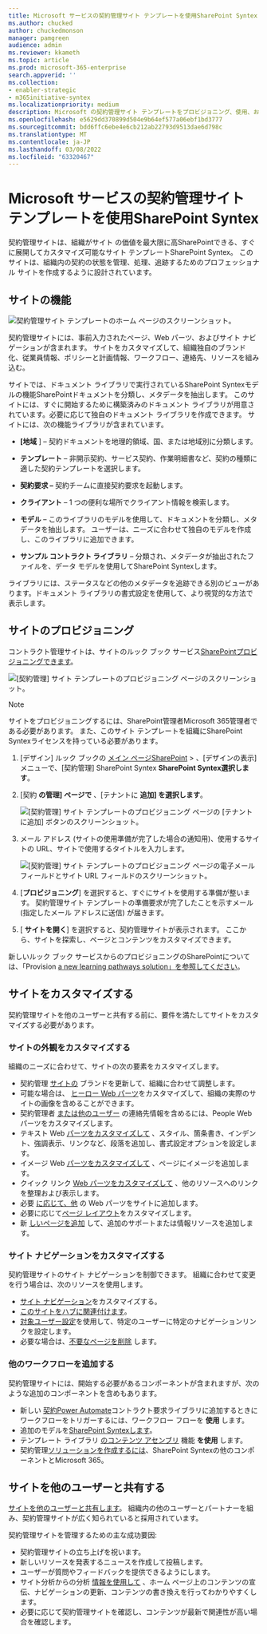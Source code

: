 ```yaml
---
title: Microsoft サービスの契約管理サイト テンプレートを使用SharePoint Syntex
ms.author: chucked
author: chuckedmonson
manager: pamgreen
audience: admin
ms.reviewer: kkameth
ms.topic: article
ms.prod: microsoft-365-enterprise
search.appverid: ''
ms.collection:
- enabler-strategic
- m365initiative-syntex
ms.localizationpriority: medium
description: Microsoft の契約管理サイト テンプレートをプロビジョニング、使用、およびカスタマイズする方法について説明SharePoint Syntex。
ms.openlocfilehash: e5629dd370899d504e9b64ef577a06ebf1bd3777
ms.sourcegitcommit: bdd6ffc6ebe4e6cb212ab22793d9513dae6d798c
ms.translationtype: MT
ms.contentlocale: ja-JP
ms.lasthandoff: 03/08/2022
ms.locfileid: "63320467"
---
```

# <a name="use-the-contracts-management-site-template-for-microsoft-sharepoint-syntex"></a>Microsoft サービスの契約管理サイト テンプレートを使用SharePoint Syntex

契約管理サイトは、組織がサイト の価値を最大限に高SharePointできる、すぐに展開してカスタマイズ可能なサイト テンプレートSharePoint Syntex。 このサイトは、組織内の契約の状態を管理、処理、追跡するためのプロフェッショナル サイトを作成するように設計されています。

## <a name="features-of-the-site"></a>サイトの機能

![契約管理サイト テンプレートのホーム ページのスクリーンショット。](../media/content-understanding/contracts-management-site-home-page.png)

契約管理サイトには、事前入力されたページ、Web パーツ、およびサイト ナビゲーションが含まれます。 サイトをカスタマイズして、組織独自のブランド化、従業員情報、ポリシーと計画情報、ワークフロー、連絡先、リソースを組み込む。

サイトでは、ドキュメント ライブラリで実行されているSharePoint Syntexモデルの機能SharePointドキュメントを分類し、メタデータを抽出します。 このサイトには、すぐに開始するために構築済みのドキュメント ライブラリが用意されています。必要に応じて独自のドキュメント ライブラリを作成できます。 サイトには、次の機能ライブラリが含まれています。

- **[地域** ] – 契約ドキュメントを地理的領域、国、または地域別に分類します。

- **テンプレート** – 非開示契約、サービス契約、作業明細書など、契約の種類に適した契約テンプレートを選択します。

- **契約要求 –** 契約チームに直接契約要求を起動します。

- **クライアント** – 1 つの便利な場所でクライアント情報を検索します。

- **モデル** – このライブラリのモデルを使用して、ドキュメントを分類し、メタデータを抽出します。 ユーザーは、ニーズに合わせて独自のモデルを作成し、このライブラリに追加できます。

- **サンプル コントラクト ライブラリ** – 分類され、メタデータが抽出されたファイルを、データ モデルを使用してSharePoint Syntexします。 

ライブラリには、ステータスなどの他のメタデータを追跡できる別のビューがあります。ドキュメント ライブラリの書式設定を使用して、より視覚的な方法で表示します。

## <a name="provision-the-site"></a>サイトのプロビジョニング

コントラクト管理サイトは、サイトのルック ブック サービス[SharePointプロビジョニングできます](https://lookbook.microsoft.com/)。

![[契約管理] サイト テンプレートのプロビジョニング ページのスクリーンショット。](../media/content-understanding/contracts-management-site-provisioning-page.png)

> [!NOTE]
> サイトをプロビジョニングするには、SharePoint管理者Microsoft 365管理者である必要があります。 また、このサイト テンプレートを組織にSharePoint Syntexライセンスを持っている必要があります。

1. [デザイン] ルック ブックの [メイン ページSharePoint](https://lookbook.microsoft.com/) > 、[デザインの表示] メニューで、[契約管理] SharePoint Syntex **SharePoint Syntex選択します**。

2. [契約 **の管理] ページで** 、[テナントに **追加] を選択します**。

    ![[契約管理] サイト テンプレートのプロビジョニング ページの [テナントに追加] ボタンのスクリーンショット。](../media/content-understanding/contracts-management-site-add-to-your-tenant.png)

3. メール アドレス (サイトの使用準備が完了した場合の通知用)、使用するサイトの URL、サイトで使用するタイトルを入力します。 

    ![[契約管理] サイト テンプレートのプロビジョニング ページの電子メールフィールドとサイト URL フィールドのスクリーンショット。](../media/content-understanding/contracts-management-email-and-site-url.png)

4. [**プロビジョニング**] を選択すると、すぐにサイトを使用する準備が整います。 契約管理サイト テンプレートの準備要求が完了したことを示すメール (指定したメール アドレスに送信) が届きます。

5. [ **サイトを開く**] を選択すると、契約管理サイトが表示されます。 ここから、サイトを探索し、ページとコンテンツをカスタマイズできます。 

新しいルック ブック サービスからのプロビジョニングのSharePointについては、「Provision [a new learning pathways solution」を参照してください](/office365/customlearning/custom_provision)。

## <a name="customize-the-site"></a>サイトをカスタマイズする

契約管理サイトを他のユーザーと共有する前に、要件を満たしてサイトをカスタマイズする必要があります。 

### <a name="customize-the-look-and-feel-of-your-site"></a>サイトの外観をカスタマイズする

組織のニーズに合わせて、サイトの次の要素をカスタマイズします。

- 契約管理 [サイトの](https://support.microsoft.com/office/customize-your-sharepoint-site-320b43e5-b047-4fda-8381-f61e8ac7f59b) ブランドを更新して、組織に合わせて調整します。
- 可能な場合は、 [ヒーロー Web パーツ](https://support.microsoft.com/office/use-the-hero-web-part-d57f449b-19a0-4b0d-8ce3-be5866430645)をカスタマイズして、組織の実際のサイトの画像を含めることができます。
- 契約管理者 [または他のユーザー](https://support.microsoft.com/office/show-people-profiles-on-your-page-with-the-people-web-part-7e52c5f6-2d72-48fa-a9d3-d2750765fa05) の連絡先情報を含めるには、People Web パーツをカスタマイズします。
- テキスト Web [パーツをカスタマイズして](https://support.microsoft.com/office/add-text-and-tables-to-your-page-with-the-text-web-part-729c0aa1-bc0d-41e3-9cde-c60533f2c801) 、スタイル、箇条書き、インデント、強調表示、リンクなど、段落を追加し、書式設定オプションを設定します。
- イメージ Web [パーツをカスタマイズして](https://support.microsoft.com/office/use-the-image-web-part-a63b335b-ad0a-4954-a65d-33c6af68beb2) 、ページにイメージを追加します。
- クイック リンク [Web パーツをカスタマイズして](https://support.microsoft.com/office/use-the-quick-links-web-part-e1df7561-209d-4362-96d4-469f85ab2a82) 、他のリソースへのリンクを整理および表示します。
- 必要 [に応じて、他](https://support.microsoft.com/office/using-web-parts-on-sharepoint-pages-336e8e92-3e2d-4298-ae01-d404bbe751e0) の Web パーツをサイトに追加します。
- 必要に応じて[ページ レイアウト](https://support.microsoft.com/office/add-sections-and-columns-on-a-sharepoint-modern-page-fc491eb4-f733-4825-8fe2-e1ed80bd0899)をカスタマイズします。
- 新 [しいページを追加](https://support.microsoft.com/office/create-and-use-modern-pages-on-a-sharepoint-site-b3d46deb-27a6-4b1e-87b8-df851e503dec) して、追加のサポートまたは情報リソースを追加します。

### <a name="customize-the-site-navigation"></a>サイト ナビゲーションをカスタマイズする

契約管理サイトのサイト ナビゲーションを制御できます。 組織に合わせて変更を行う場合は、次のリソースを使用します。

- [サイト ナビゲーション](https://support.microsoft.com/office/customize-the-navigation-on-your-sharepoint-site-3cd61ae7-a9ed-4e1e-bf6d-4655f0bf25ca)をカスタマイズする。
- [このサイトをハブに関連付けます](https://support.microsoft.com/office/associate-a-sharepoint-site-with-a-hub-site-ae0009fd-af04-4d3d-917d-88edb43efc05)。
- [対象ユーザー設定](https://support.microsoft.com/office/target-navigation-news-and-files-to-specific-audiences-33d84cb6-14ed-4e53-a426-74c38ea32293)を使用して、特定のユーザーに特定のナビゲーションリンクを設定します。 
- 必要な場合は、[不要なページを削除](https://support.microsoft.com/office/delete-a-page-from-a-sharepoint-site-1d4197b8-31b6-460d-906b-3fb492a51db1) します。


### <a name="add-other-workflows"></a>他のワークフローを追加する

契約管理サイトには、開始する必要があるコンポーネントが含まれますが、次のような追加のコンポーネントを含めもあります。

- 新しい [契約Power Automate](/power-automate/getting-started)コントラクト要求ライブラリに追加するときにワークフローをトリガーするには、ワークフロー フローを **使用** します。
- 追加のモデルを[SharePoint Syntexします](/microsoft-365/contentunderstanding/#models)。
- テンプレート ライブラリ [のコンテンツ アセンブリ](content-assembly.md) 機能 **を使用** します。
- 契約管理[ソリューションを作成するには](solution-manage-contracts-in-microsoft-365.md)、SharePoint Syntexの他のコンポーネントとMicrosoft 365。

## <a name="share-the-site-with-others"></a>サイトを他のユーザーと共有する

[サイトを他のユーザーと共有します](https://support.microsoft.com/office/share-a-site-958771a8-d041-4eb8-b51c-afea2eae3658)。 組織内の他のユーザーとパートナーを組み、契約管理サイトが広く知られていると採用されています。

契約管理サイトを管理するための主な成功要因:

- 契約管理サイトの立ち上げを祝います。
- 新しいリソースを発表するニュースを作成して投稿します。
- ユーザーが質問やフィードバックを提供できるようにします。
- サイト分析からの分析 [情報を使用して](https://support.microsoft.com/office/view-usage-data-for-your-sharepoint-site-2fa8ddc2-c4b3-4268-8d26-a772dc55779e) 、ホーム ページ上のコンテンツの宣伝、ナビゲーションの更新、コンテンツの書き換えを行ってわかりやすくします。
- 必要に応じて契約管理サイトを確認し、コンテンツが最新で関連性が高い場合を確認します。

